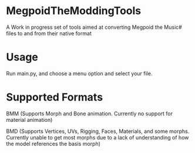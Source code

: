 # MegpoidTheModdingTools

A Work in progress set of tools aimed at converting Megpoid the Music# files to and from their native format

# Usage

Run main.py, and choose a menu option and select your file.

# Supported Formats

BMM (Supports Morph and Bone animation. Currently no support for material animation)

BMD (Supports Vertices, UVs, Rigging, Faces, Materials, and some morphs. Currently unable to get most morphs due to a lack of understanding of how the model references the basis morph)
